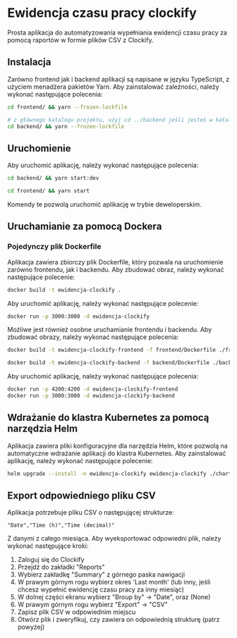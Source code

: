 # Ewidencja czasu pracy clockify

Prosta aplikacja do automatyzowania wypełniania ewidencji czasu pracy za pomocą
raportów w formie plików CSV z Clockify.

## Instalacja

Zarówno frontend jak i backend aplikacji są napisane w języku TypeScript,
z użyciem menadżera pakietów Yarn. Aby zainstalować zależności, należy wykonać
następujące polecenia:

```sh
cd frontend/ && yarn --frozen-lockfile
```

```sh
# z głównego katalogu projektu, użyj cd ../backend jeśli jesteś w katalogu frontend/
cd backend/ && yarn --frozen-lockfile
```

## Uruchomienie

Aby uruchomić aplikację, należy wykonać następujące polecenia:

```sh
cd backend/ && yarn start:dev
```

```sh
cd frontend/ && yarn start
```

Komendy te pozwolą uruchomić aplikację w trybie deweloperskim.

## Uruchamianie za pomocą Dockera

### Pojedynczy plik Dockerfile

Aplikacja zawiera zbiorczy plik Dockerfile, który pozwala na uruchomienie
zarówno frontendu, jak i backendu. Aby zbudować obraz, należy wykonać następujące
polecenie:

```sh
docker build -t ewidencja-clockify .
```

Aby uruchomić aplikację, należy wykonać następujące polecenie:

```sh
docker run -p 3000:3000 -d ewidencja-clockify
```

Możliwe jest również osobne uruchamianie frontendu i backendu. Aby zbudować
obrazy, należy wykonać następujące polecenia:

```sh
docker build -t ewidencja-clockify-frontend -f frontend/Dockerfile ./frontend
```

```sh
docker build -t ewidencja-clockify-backend -f backend/Dockerfile ./backend
```

Aby uruchomić aplikację, należy wykonać następujące polecenia:

```sh
docker run -p 4200:4200 -d ewidencja-clockify-frontend
docker run -p 3000:3000 -d ewidencja-clockify-backend
```

## Wdrażanie do klastra Kubernetes za pomocą narzędzia Helm

Aplikacja zawiera pliki konfiguracyjne dla narzędzia Helm, które pozwolą na
automatyczne wdrażanie aplikacji do klastra Kubernetes.
Aby zainstalować aplikację, należy wykonać następujące polecenie:

```sh
helm upgrade --install -n ewidencja-clockify ewidencja-clockify ./chart
```

## Export odpowiedniego pliku CSV

Aplikacja potrzebuje pliku CSV o następującej strukturze:

```csv
"Date","Time (h)","Time (decimal)"
```

Z danymi z całego miesiąca. Aby wyeksportować odpowiedni plik, należy wykonać
następujące kroki:

1. Zaloguj się do Clockify
2. Przejdź do zakładki "Reports"
3. Wybierz zakładkę "Summary" z górnego paska nawigacji
4. W prawym górnym rogu wybierz okres 'Last month' (lub inny, jeśli chcesz
   wypełnić ewidencję czasu pracy za inny miesiąc)
5. W dolnej części ekranu wybierz "Broup by" -> "Date", oraz (None)
6. W prawym górnym rogu wybierz "Export" -> "CSV"
7. Zapisz plik CSV w odpowiednim miejscu
8. Otwórz plik i zweryfikuj, czy zawiera on odpowiednią strukturę (patrz powyżej)
